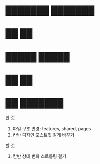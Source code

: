 # ███████ ███████ 
# ██      ██      
# █████   █████   
# ██      ██      
# ██      ███████ 

한 것
1. 파일 구조 변경: features, shared, pages
2. 칸반 디자인 포스트잇 같게 바꾸기

할 것
1. 칸반 상대 변화 스로틀링 걸기